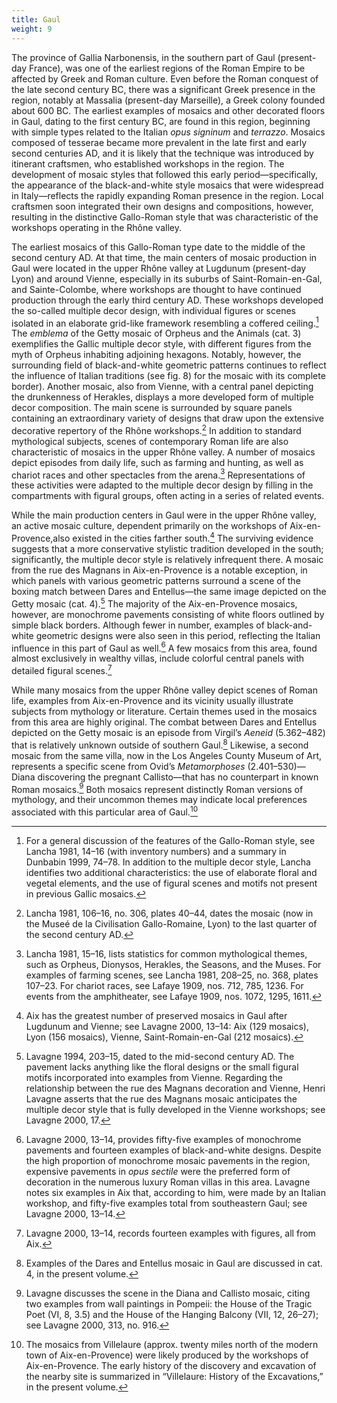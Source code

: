 ```yaml
---
title: Gaul
weight: 9
---
```

The province of Gallia Narbonensis, in the southern part of Gaul (present-day
France), was one of the earliest regions of the Roman Empire to be affected by
Greek and Roman culture. Even before the Roman conquest of the late second
century BC, there was a significant Greek presence in the region, notably at
Massalia (present-day Marseille), a Greek colony founded about 600 BC. The
earliest examples of mosaics and other decorated floors in Gaul, dating to the
first century BC, are found in this region, beginning with simple types related
to the Italian *opus signinum* and *terrazzo*. Mosaics composed of tesserae
became more prevalent in the late first and early second centuries AD, and it is
likely that the technique was introduced by itinerant craftsmen, who established
workshops in the region. The development of mosaic styles that followed this
early period—specifically, the appearance of the black-and-white style mosaics
that were widespread in Italy—reflects the rapidly expanding Roman presence in
the region. Local craftsmen soon integrated their own designs and compositions,
however, resulting in the distinctive Gallo-Roman style that was characteristic
of the workshops operating in the Rhône valley.

The earliest mosaics of this Gallo-Roman type date to the middle of the second
century AD. At that time, the main centers of mosaic production in Gaul were
located in the upper Rhône valley at Lugdunum (present-day Lyon) and around
Vienne, especially in its suburbs of Saint-Romain-en-Gal, and Sainte-Colombe,
where workshops are thought to have continued production through the early third
century AD. These workshops developed the so-called multiple decor design, with
individual figures or scenes isolated in an elaborate grid-like framework
resembling a coffered ceiling.[^1] The *emblema* of the Getty mosaic of Orpheus
and the Animals (cat. 3) exemplifies the Gallic multiple decor style, with
different figures from the myth of Orpheus inhabiting adjoining hexagons.
Notably, however, the surrounding field of black-and-white geometric patterns
continues to reflect the influence of Italian traditions (see fig. 8) for
the mosaic with its complete border). Another mosaic, also from Vienne, with a
central panel depicting the drunkenness of Herakles, displays a more developed form
of multiple decor composition. The main scene is surrounded by square panels
containing an extraordinary variety of designs that draw upon the extensive
decorative repertory of the Rhône workshops.[^2] In addition to standard
mythological subjects, scenes of contemporary Roman life are also characteristic
of mosaics in the upper Rhône valley. A number of mosaics depict episodes from
daily life, such as farming and hunting, as well as chariot races and other
spectacles from the arena.[^3] Representations of these activities were adapted
to the multiple decor design by filling in the compartments with figural groups,
often acting in a series of related events.

While the main production centers in Gaul were in the upper Rhône valley, an
active mosaic culture, dependent primarily on the workshops of
Aix-en-Provence,also existed in the cities farther south.[^4] The surviving
evidence suggests that a more conservative stylistic tradition developed in the
south; significantly, the multiple decor style is relatively infrequent there. A
mosaic from the rue des Magnans in Aix-en-Provence is a notable exception, in
which panels with various geometric patterns surround a scene of the boxing
match between Dares and Entellus—the same image depicted on the Getty mosaic
(cat. 4).[^5] The majority of the Aix-en-Provence mosaics, however, are
monochrome pavements consisting of white floors outlined by simple black
borders. Although fewer in number, examples of black-and-white geometric designs
were also seen in this period, reflecting the Italian influence in this part of
Gaul as well.[^6] A few mosaics from this area, found almost exclusively in
wealthy villas, include colorful central panels with detailed figural
scenes.[^7]

While many mosaics from the upper Rhône valley depict scenes of Roman life,
examples from Aix-en-Provence and its vicinity usually illustrate subjects from
mythology or literature. Certain themes used in the mosaics from this area are
highly original. The combat between Dares and Entellus depicted on the Getty
mosaic is an episode from Virgil’s *Aeneid* (5.362–482) that is relatively
unknown outside of southern Gaul.[^8] Likewise, a second mosaic from the same
villa, now in the Los Angeles County Museum of Art, represents a specific scene
from Ovid’s *Metamorphoses* (2.401–530)—Diana discovering the pregnant
Callisto—that has no counterpart in known Roman mosaics.[^9] Both mosaics
represent distinctly Roman versions of mythology, and their uncommon themes may
indicate local preferences associated with this particular area of Gaul.[^10]

[^1]: For a general discussion of the features of the Gallo-Roman style, see Lancha 1981, 14–16 (with inventory numbers) and a summary in Dunbabin 1999, 74–78. In addition to the multiple decor style, Lancha identifies two additional characteristics: the use of elaborate floral and vegetal elements, and the use of figural scenes and motifs not present in previous Gallic mosaics.

[^2]: Lancha 1981, 106–16, no. 306, plates 40–44, dates the mosaic (now in the Museé de la Civilisation Gallo-Romaine, Lyon) to the last quarter of the second century AD.

[^3]: Lancha 1981, 15–16, lists statistics for common mythological themes, such as Orpheus, Dionysos, Herakles, the Seasons, and the Muses. For examples of farming scenes, see Lancha 1981, 208–25, no. 368, plates 107–23. For chariot races, see Lafaye 1909, nos. 712, 785, 1236. For events from the amphitheater, see Lafaye 1909, nos. 1072, 1295, 1611.

[^4]: Aix has the greatest number of preserved mosaics in Gaul after Lugdunum and Vienne; see Lavagne 2000, 13–14: Aix (129 mosaics), Lyon (156 mosaics), Vienne, Saint-Romain-en-Gal (212 mosaics).

[^5]: Lavagne 1994, 203–15, dated to the mid-second century AD. The pavement lacks anything like the floral designs or the small figural motifs incorporated into examples from Vienne. Regarding the relationship between the rue des Magnans decoration and Vienne, Henri Lavagne asserts that the rue des Magnans mosaic anticipates the multiple decor style that is fully developed in the Vienne workshops; see Lavagne 2000, 17.

[^6]: Lavagne 2000, 13–14, provides fifty-five examples of monochrome pavements and fourteen examples of black-and-white designs. Despite the high proportion of monochrome mosaic pavements in the region, expensive pavements in *opus sectile* were the preferred form of decoration in the numerous luxury Roman villas in this area. Lavagne notes six examples in Aix that, according to him, were made by an Italian workshop, and fifty-five examples total from southeastern Gaul; see Lavagne 2000, 13–14.

[^7]: Lavagne 2000, 13–14, records fourteen examples with figures, all from Aix.

[^8]: Examples of the Dares and Entellus mosaic in Gaul are discussed in cat. 4, in the present volume.

[^9]: Lavagne discusses the scene in the Diana and Callisto mosaic, citing two examples from wall paintings in Pompeii: the House of the Tragic Poet (VI, 8, 3.5) and the House of the Hanging Balcony (VII, 12, 26–27); see Lavagne 2000, 313, no. 916.

[^10]: The mosaics from Villelaure (approx. twenty miles north of the modern town of Aix-en-Provence) were likely produced by the workshops of Aix-en-Provence. The early history of the discovery and excavation of the nearby site is summarized in “Villelaure: History of the Excavations,” in the present volume.
